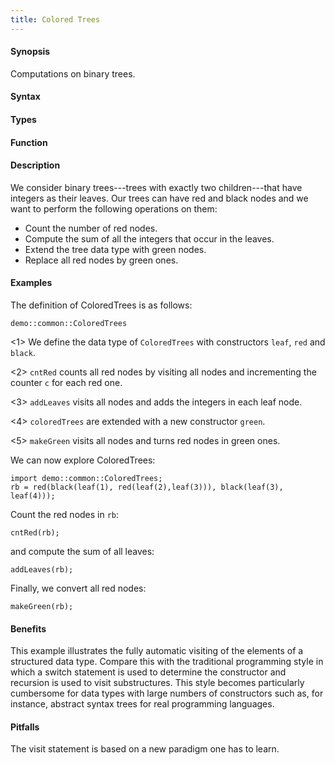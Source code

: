 ```yaml
---
title: Colored Trees
---
```


#### Synopsis

Computations on binary trees.

#### Syntax

#### Types

#### Function

#### Description

We consider binary trees---trees with exactly two children---that have integers as their leaves. 
Our trees can have red and black nodes and we want to perform the following operations on them:

*  Count the number of red nodes.
*  Compute the sum of all the integers that occur in the leaves.
*  Extend the tree data type with green nodes.
*  Replace all red nodes by green ones.

#### Examples

The definition of ColoredTrees is as follows:
```rascal-include
demo::common::ColoredTrees
```
       
<1> We define the data type of `ColoredTrees` with constructors `leaf`, `red` and `black`.

<2> `cntRed` counts all red nodes by visiting all nodes and incrementing
the counter `c` for each red one.

<3> `addLeaves` visits all nodes and adds the integers in each leaf node.

<4> `coloredTrees` are extended with a new constructor `green`.

<5> `makeGreen` visits all nodes and turns red nodes in green ones.

We can now explore ColoredTrees:
```rascal-shell
import demo::common::ColoredTrees;
rb = red(black(leaf(1), red(leaf(2),leaf(3))), black(leaf(3), leaf(4)));
```
Count the red nodes in `rb`:
```rascal-shell,continue
cntRed(rb);
```
and compute the sum of all leaves:
```rascal-shell,continue
addLeaves(rb);
```
Finally, we convert all red nodes:
```rascal-shell,continue
makeGreen(rb);
```

#### Benefits

This example illustrates the fully automatic visiting of the elements of a structured data type.
Compare this with the traditional programming style in which a switch statement is used to determine
the constructor and recursion is used to visit substructures. This style becomes particularly cumbersome
for data types with large numbers of constructors such as, for instance, abstract syntax trees for real
programming languages.

#### Pitfalls

The visit statement is based on a new paradigm one has to learn.

